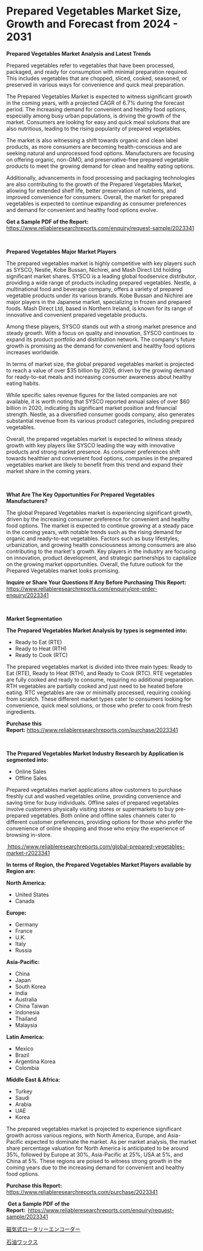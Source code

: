 <p><h1>Prepared Vegetables Market Size, Growth and Forecast from 2024 - 2031</h1></p><p><strong>Prepared Vegetables Market Analysis and Latest Trends</strong></p>
<p><p>Prepared vegetables refer to vegetables that have been processed, packaged, and ready for consumption with minimal preparation required. This includes vegetables that are chopped, sliced, cooked, seasoned, or preserved in various ways for convenience and quick meal preparation.</p><p>The Prepared Vegetables Market is expected to witness significant growth in the coming years, with a projected CAGR of 6.7% during the forecast period. The increasing demand for convenient and healthy food options, especially among busy urban populations, is driving the growth of the market. Consumers are looking for easy and quick meal solutions that are also nutritious, leading to the rising popularity of prepared vegetables.</p><p>The market is also witnessing a shift towards organic and clean label products, as more consumers are becoming health-conscious and are seeking natural and unprocessed food options. Manufacturers are focusing on offering organic, non-GMO, and preservative-free prepared vegetable products to meet the growing demand for clean and healthy eating options.</p><p>Additionally, advancements in food processing and packaging technologies are also contributing to the growth of the Prepared Vegetables Market, allowing for extended shelf life, better preservation of nutrients, and improved convenience for consumers. Overall, the market for prepared vegetables is expected to continue expanding as consumer preferences and demand for convenient and healthy food options evolve.</p></p>
<p><strong>Get a Sample PDF of the Report:&nbsp;</strong> <a href="https://www.reliableresearchreports.com/enquiry/request-sample/2023341">https://www.reliableresearchreports.com/enquiry/request-sample/2023341</a></p>
<p>&nbsp;</p>
<p><strong>Prepared Vegetables Major Market Players</strong></p>
<p><p>The prepared vegetables market is highly competitive with key players such as SYSCO, Nestle, Kobe Bussan, Nichirei, and Mash Direct Ltd holding significant market shares. SYSCO is a leading global foodservice distributor, providing a wide range of products including prepared vegetables. Nestle, a multinational food and beverage company, offers a variety of prepared vegetable products under its various brands. Kobe Bussan and Nichirei are major players in the Japanese market, specializing in frozen and prepared foods. Mash Direct Ltd, based in Northern Ireland, is known for its range of innovative and convenient prepared vegetable products.</p><p>Among these players, SYSCO stands out with a strong market presence and steady growth. With a focus on quality and innovation, SYSCO continues to expand its product portfolio and distribution network. The company's future growth is promising as the demand for convenient and healthy food options increases worldwide.</p><p>In terms of market size, the global prepared vegetables market is projected to reach a value of over $35 billion by 2026, driven by the growing demand for ready-to-eat meals and increasing consumer awareness about healthy eating habits.</p><p>While specific sales revenue figures for the listed companies are not available, it is worth noting that SYSCO reported annual sales of over $60 billion in 2020, indicating its significant market position and financial strength. Nestle, as a diversified consumer goods company, also generates substantial revenue from its various product categories, including prepared vegetables.</p><p>Overall, the prepared vegetables market is expected to witness steady growth with key players like SYSCO leading the way with innovative products and strong market presence. As consumer preferences shift towards healthier and convenient food options, companies in the prepared vegetables market are likely to benefit from this trend and expand their market share in the coming years.</p></p>
<p>&nbsp;</p>
<p><strong>What Are The Key Opportunities For Prepared Vegetables Manufacturers?</strong></p>
<p><p>The global Prepared Vegetables market is experiencing significant growth, driven by the increasing consumer preference for convenient and healthy food options. The market is expected to continue growing at a steady pace in the coming years, with notable trends such as the rising demand for organic and ready-to-eat vegetables. Factors such as busy lifestyles, urbanization, and growing health consciousness among consumers are also contributing to the market's growth. Key players in the industry are focusing on innovation, product development, and strategic partnerships to capitalize on the growing market opportunities. Overall, the future outlook for the Prepared Vegetables market looks promising.</p></p>
<p><strong>Inquire or Share Your Questions If Any Before Purchasing This Report:</strong> <a href="https://www.reliableresearchreports.com/enquiry/pre-order-enquiry/2023341">https://www.reliableresearchreports.com/enquiry/pre-order-enquiry/2023341</a></p>
<p>&nbsp;</p>
<p><strong>Market Segmentation</strong></p>
<p><strong>The Prepared Vegetables Market Analysis by types is segmented into:</strong></p>
<p><ul><li>Ready to Eat (RTE)</li><li>Ready to Heat (RTH)</li><li>Ready to Cook (RTC)</li></ul></p>
<p><p>The prepared vegetables market is divided into three main types: Ready to Eat (RTE), Ready to Heat (RTH), and Ready to Cook (RTC). RTE vegetables are fully cooked and ready to consume, requiring no additional preparation. RTH vegetables are partially cooked and just need to be heated before eating. RTC vegetables are raw or minimally processed, requiring cooking from scratch. These different market types cater to consumers looking for convenience, quick meal solutions, or those who prefer to cook from fresh ingredients.</p></p>
<p><strong>Purchase this Report:&nbsp;</strong><a href="https://www.reliableresearchreports.com/purchase/2023341">https://www.reliableresearchreports.com/purchase/2023341</a></p>
<p>&nbsp;</p>
<p><strong>The Prepared Vegetables Market Industry Research by Application is segmented into:</strong></p>
<p><ul><li>Online Sales</li><li>Offline Sales</li></ul></p>
<p><p>Prepared vegetables market applications allow customers to purchase freshly cut and washed vegetables online, providing convenience and saving time for busy individuals. Offline sales of prepared vegetables involve customers physically visiting stores or supermarkets to buy pre-prepared vegetables. Both online and offline sales channels cater to different customer preferences, providing options for those who prefer the convenience of online shopping and those who enjoy the experience of browsing in-store.</p></p>
<p><a href="https://www.reliableresearchreports.com/global-prepared-vegetables-market-r2023341">&nbsp;https://www.reliableresearchreports.com/global-prepared-vegetables-market-r2023341</a></p>
<p><strong>In terms of Region, the Prepared Vegetables Market Players available by Region are:</strong></p>
<p>
    <p> <strong> North America: </strong>
        <ul>
            <li>United States</li>
            <li>Canada</li>
        </ul>
        </p> 
    <p> <strong> Europe: </strong>
        <ul>
            <li>Germany</li>
            <li>France</li>
            <li>U.K.</li>
            <li>Italy</li>
            <li>Russia</li>
        </ul>
        </p> 
    <p> <strong> Asia-Pacific: </strong>
        <ul>
            <li>China</li>
            <li>Japan</li>
            <li>South Korea</li>
            <li>India</li>
            <li>Australia</li>
            <li>China Taiwan</li>
            <li>Indonesia</li>
            <li>Thailand</li>
            <li>Malaysia</li>
        </ul>
        </p> 
    <p> <strong> Latin America: </strong>
        <ul>
            <li>Mexico</li>
            <li>Brazil</li>
            <li>Argentina Korea</li>
            <li>Colombia</li>
        </ul>
        </p> 
    <p> <strong> Middle East & Africa: </strong>
        <ul>
            <li>Turkey</li>
            <li>Saudi</li>
            <li>Arabia</li>
            <li>UAE</li>
            <li>Korea</li>
        </ul>
    </p>
    </p>
<p><p>The prepared vegetables market is projected to experience significant growth across various regions, with North America, Europe, and Asia-Pacific expected to dominate the market. As per market analysis, the market share percentage valuation for North America is anticipated to be around 35%, followed by Europe at 30%, Asia-Pacific at 25%, USA at 5%, and China at 5%. These regions are poised to witness strong growth in the coming years due to the increasing demand for convenient and healthy food options.</p></p>
<p><strong>Purchase this Report: </strong><a href="https://www.reliableresearchreports.com/purchase/2023341">https://www.reliableresearchreports.com/purchase/2023341</a></p>
<p>&nbsp;<strong>Get a Sample PDF of the Report:&nbsp;&nbsp;</strong><a href="https://www.reliableresearchreports.com/enquiry/request-sample/2023341">https://www.reliableresearchreports.com/enquiry/request-sample/2023341</a></p>
<p><strong></strong></p>
<p><p><a href="https://github.com/marbadji/Market-Research-Report-List-1/blob/main/998764619304.md">磁気式ロータリーエンコーダー</a></p><p><a href="https://github.com/KaydenJohns1964/Market-Research-Report-List-1/blob/main/511829619305.md">石油ワックス</a></p></p>
